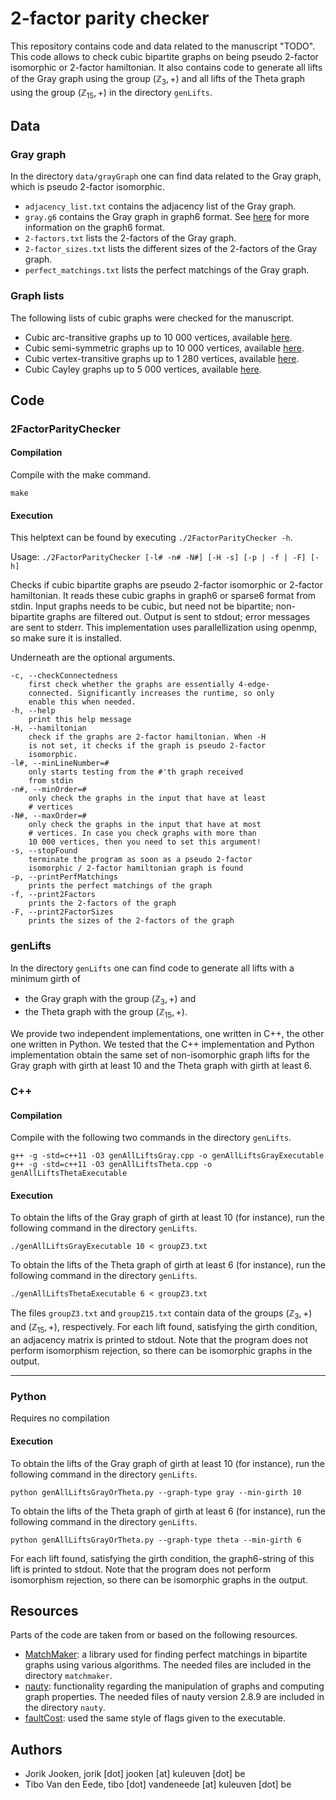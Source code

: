 # 2-factor parity checker

This repository contains code and data related to the manuscript "TODO". This code allows to check cubic bipartite graphs on being pseudo 2-factor isomorphic or 2-factor hamiltonian. It also contains code to generate all lifts of the Gray graph using the group $(\mathbb{Z}_3, +)$ and all lifts of the Theta graph using the group $(\mathbb{Z}_{15}, +)$ in the directory `genLifts`.

## Data

### Gray graph

In the directory `data/grayGraph` one can find data related to the Gray graph, which is pseudo 2-factor isomorphic.

- `adjacency_list.txt` contains the adjacency list of the Gray graph.
- `gray.g6` contains the Gray graph in graph6 format. See [here](https://users.cecs.anu.edu.au/~bdm/data/formats.txt) for more information on the graph6 format.
- `2-factors.txt` lists the 2-factors of the Gray graph.
- `2-factor_sizes.txt` lists the different sizes of the 2-factors of the Gray graph.
- `perfect_matchings.txt` lists the perfect matchings of the Gray graph.

### Graph lists

The following lists of cubic graphs were checked for the manuscript.

- Cubic arc-transitive graphs up to 10 000 vertices, available [here](https://github.com/tiboat/biregGirthGraphs/tree/main/regToBireg/graph_lists).
- Cubic semi-symmetric graphs up to 10 000 vertices, available [here](https://github.com/tiboat/biregGirthGraphs/tree/main/regToBireg/graph_lists).
- Cubic vertex-transitive graphs up to 1 280 vertices, available [here](https://github.com/kguo-sagecode/cubic-vertextransitive-graphs).
- Cubic Cayley graphs up to 5 000 vertices, available [here](https://graphsym.net/). 

## Code

### 2FactorParityChecker

#### Compilation
Compile with the make command.

```
make
```

#### Execution
This helptext can be found by executing `./2FactorParityChecker -h`.

Usage: `./2FactorParityChecker [-l# -n# -N#] [-H -s] [-p | -f | -F] [-h]`


Checks if cubic bipartite graphs are pseudo 2-factor isomorphic or 2-factor hamiltonian.
It reads these cubic graphs in graph6 or sparse6 format from stdin. Input graphs
needs to be cubic, but need not be bipartite; non-bipartite graphs are filtered out.
Output is sent to stdout; error messages are sent to stderr. This
implementation uses parallellization using openmp, so make sure it is
installed.

Underneath are the optional arguments.

    -c, --checkConnectedness
        first check whether the graphs are essentially 4-edge-
        connected. Significantly increases the runtime, so only
        enable this when needed.
    -h, --help
        print this help message
    -H, --hamiltonian
        check if the graphs are 2-factor hamiltonian. When -H
        is not set, it checks if the graph is pseudo 2-factor
        isomorphic.
    -l#, --minLineNumber=#
        only starts testing from the #'th graph received
        from stdin
    -n#, --minOrder=#
        only check the graphs in the input that have at least
        # vertices
    -N#, --maxOrder=#
        only check the graphs in the input that have at most
        # vertices. In case you check graphs with more than
        10 000 vertices, then you need to set this argument!
    -s, --stopFound
        terminate the program as soon as a pseudo 2-factor
        isomorphic / 2-factor hamiltonian graph is found
    -p, --printPerfMatchings
        prints the perfect matchings of the graph
    -f, --print2Factors
        prints the 2-factors of the graph
    -F, --print2FactorSizes
        prints the sizes of the 2-factors of the graph


### genLifts

In the directory `genLifts` one can find code to generate all lifts with a minimum girth of 
- the Gray graph with the group $(\mathbb{Z}_3, +)$ and
- the Theta graph with the group $(\mathbb{Z}_{15}, +)$.

We provide two independent implementations, one written in C++, the other one written in Python. We tested that the C++ implementation and Python implementation obtain the same set of non-isomorphic graph lifts for the Gray graph with girth at least 10 and the Theta graph with girth at least 6.

### C++

#### Compilation

Compile with the following two commands in the directory `genLifts`.

```
g++ -g -std=c++11 -O3 genAllLiftsGray.cpp -o genAllLiftsGrayExecutable
g++ -g -std=c++11 -O3 genAllLiftsTheta.cpp -o genAllLiftsThetaExecutable
```

#### Execution

To obtain the lifts of the Gray graph of girth at least 10 (for instance), run the following command in the directory `genLifts`.

```
./genAllLiftsGrayExecutable 10 < groupZ3.txt 
```

To obtain the lifts of the Theta graph of girth at least 6 (for instance), run the following command in the directory `genLifts`.

```
./genAllLiftsThetaExecutable 6 < groupZ3.txt
```

The files `groupZ3.txt` and `groupZ15.txt` contain data of the groups $(\mathbb{Z}_3, +)$ and $(\mathbb{Z}_{15}, +)$, respectively. For each lift found, satisfying the girth condition, an adjacency matrix is printed to stdout. Note that the program does not perform isomorphism rejection, so there can be isomorphic graphs in the output.

***

### Python


Requires no compilation

#### Execution

To obtain the lifts of the Gray graph of girth at least 10 (for instance), run the following command in the directory `genLifts`.

```
python genAllLiftsGrayOrTheta.py --graph-type gray --min-girth 10
```

To obtain the lifts of the Theta graph of girth at least 6 (for instance), run the following command in the directory `genLifts`.

```
python genAllLiftsGrayOrTheta.py --graph-type theta --min-girth 6
```

For each lift found, satisfying the girth condition, the graph6-string of this lift is printed to stdout. Note that the program does not perform isomorphism rejection, so there can be isomorphic graphs in the output.



## Resources

Parts of the code are taken from or based on the following resources.

- [MatchMaker](https://gitlab.inria.fr/bora-ucar/matchmaker): a library used for finding perfect matchings in bipartite graphs using various algorithms. The needed files are included in the directory `matchmaker`.
- [nauty](https://pallini.di.uniroma1.it/): functionality regarding the manipulation of graphs and computing graph properties. The needed files of nauty version 2.8.9 are included in the directory `nauty`.
- [faultCost](https://github.com/JarneRenders/faultCost/): used the same style of flags given to the executable.


## Authors

- Jorik Jooken, jorik [dot] jooken [at] kuleuven [dot] be
- Tibo Van den Eede, tibo [dot] vandeneede [at] kuleuven [dot] be
